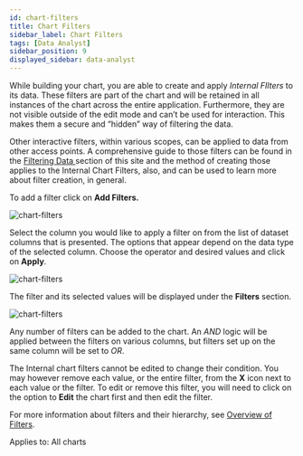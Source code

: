 ```yaml
---
id: chart-filters
title: Chart Filters
sidebar_label: Chart Filters
tags: [Data Analyst]
sidebar_position: 9
displayed_sidebar: data-analyst
---
```


<div style={{textAlign: "justify"}}>

While building your chart, you are able to create and apply *Internal FIlters* to its data. These filters are part of the chart and will be retained in all instances of the chart across the entire application. Furthermore, they are not visible outside of the edit mode and can’t be used for interaction. This makes them a secure and “hidden” way of filtering the data. 

Other interactive filters, within various scopes, can be applied to data from other access points. A comprehensive guide to those filters can be found in the <a href="" target="_blank">Filtering Data </a>section of this site and the method of creating those applies to the Internal Chart Filters, also, and can be used to learn more about filter creation, in general.

To add a filter click on **Add Filters.**

![chart-filters](https://s3.amazonaws.com/cdn.qrvey.com/documentation_assets/ui-docs/dataviews/chart-builder/chart-configuration/filters/filter1.png#thumbnail-20)


Select the column you would like to apply a filter on from the list of dataset columns that is presented. The options that appear depend on the data type of the selected column. Choose the operator and desired values and click on **Apply**. 

![chart-filters](https://s3.amazonaws.com/cdn.qrvey.com/documentation_assets/ui-docs/dataviews/chart-builder/chart-configuration/filters/filter2.png#thumbnail-40)


The filter and its selected values will be displayed under the **Filters** section. 

![chart-filters](https://s3.amazonaws.com/cdn.qrvey.com/documentation_assets/ui-docs/dataviews/chart-builder/chart-configuration/filters/filter3.png#thumbnail-40)


Any number of filters can be added to the chart. An *AND* logic will be applied between the filters on various columns, but filters set up on the same column will be set to *OR*.

The Internal chart filters cannot be edited to change their condition. You may however remove each value, or the entire filter, from the **X** icon next to each value or the filter. To edit or remove this filter, you will need to click on the option to **Edit** the chart first and then edit the filter.

For more information about filters and their hierarchy, see [Overview of Filters](../../08-Filtering%20Data/overview-of-filters.md).

Applies to: All charts


</div>
